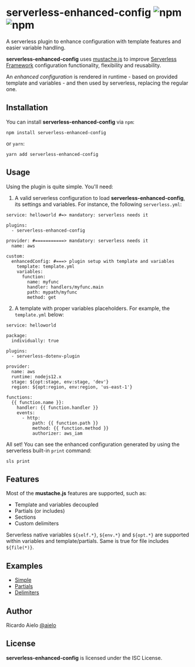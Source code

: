 # serverless-enhanced-config ![npm](https://img.shields.io/npm/v/serverless-enhanced-config) ![npm](https://img.shields.io/npm/l/serverless-enhanced-config)

A serverless plugin to enhance configuration with template features and easier variable handling.

**serverless-enhanced-config** uses [mustache.js](https://github.com/janl/mustache.js) to improve [Serverless Framework](http://www.serverless.com) configuration functionality, flexibility and reusability.

An *enhanced configuration* is rendered in runtime - based on provided template and variables - and then used by serverless, replacing the regular one.

## Installation
You can install **serverless-enhanced-config** via `npm`:
```
npm install serverless-enhanced-config
```
or `yarn`:
```
yarn add serverless-enhanced-config
```

## Usage
Using the plugin is quite simple. You'll need:
1. A valid serverless configuration to load **serverless-enhanced-config**, its settings and variables. For instance, the following `serverless.yml`:
```
service: helloworld #=> mandatory: serverless needs it

plugins:
  - serverless-enhanced-config

provider: #===========> mandatory: serverless needs it
  name: aws

custom:
  enhancedConfig: #===> plugin setup with template and variables
    template: template.yml
    variables:
      function:
        name: myfunc
        handler: handlers/myfunc.main
        path: mypath/myfunc
        method: get
```
2. A template with proper variables placeholders. For example, the `template.yml` below:
```
service: helloworld

package:
  individually: true

plugins:
  - serverless-dotenv-plugin

provider:
  name: aws
  runtime: nodejs12.x
  stage: ${opt:stage, env:stage, 'dev'}
  region: ${opt:region, env:region, 'us-east-1'}

functions:
  {{ function.name }}:
    handler: {{ function.handler }}
    events:
      - http:
          path: {{ function.path }}
          method: {{ function.method }}
          authorizer: aws_iam
```

All set! You can see the enhanced configuration generated by using the serverless built-in `print` command:
```
sls print
```

## Features
Most of the **mustache.js** features are supported, such as:
- Template and variables decoupled
- Partials (or includes)
- Sections
- Custom delimiters

Serverless native variables `${self.*}`, `${env.*}` and `${opt.*}` are supported within variables and template/partials. Same is true for file includes `${file(*)}`.

## Examples
- [Simple](https://github.com/aielo/serverless-enhanced-config/tree/master/examples/simple)
- [Partials](https://github.com/aielo/serverless-enhanced-config/tree/master/examples/partials)
- [Delimiters](https://github.com/aielo/serverless-enhanced-config/tree/master/examples/delimiters)

## Author
Ricardo Aielo [@aielo](https://github.com/aielo/)

## License
**serverless-enhanced-config** is licensed under the ISC License.
